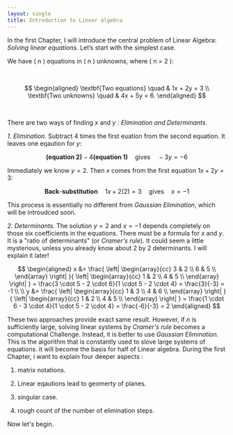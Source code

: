 ```yaml
---
layout: single
title: Introduction to Linear algebra 
---
```



In the first Chapter, I will introduce the central problem of Linear Algebra:  
*Solving linear equations.* Let’s start with the simplest case.  

We have \( n \) equations in \( n \) unknowns, where \( n = 2 \):

<br>

$$
\begin{aligned}
\textbf{Two equations} \quad & 1x + 2y = 3 \\
\textbf{Two unknowns} \quad & 4x + 5y = 6.
\end{aligned}
$$

<br>


There are two ways of finding $x$ and $y$ : *Elimination and Determinants.* 

*1. Elimination.* Subtract 4 times the first euation from the second equation. It leaves one eqaution for $y$:


$$
\textbf{(equation 2)} - 4\textbf{(equation 1)} \quad \text{gives} \quad -3y = -6
$$

Immediately we know $y=2$. Then $x$ comes from the first equation $1x + 2y = 3$:


$$
\mathbf{Back\text{-}substitution} \quad 1x + 2(2) = 3 \quad \text{gives} \quad x = -1
$$




This process is essentially no different from *Gaussian Elimination*, which will be introudced soon.




*2. Determinants.* The solution $y=2$ and $x=-1$ depends completely on those six coefficients in the equations. There must be a formula for $x$ and $y$. It is a "ratio of determinants" (or *Cramer's rule*). It could seem a little mysterious, unless you already know about 2 by 2 determinants. I will explain it later!

$$
\begin{aligned}
x &= 
\frac{
\left|
\begin{array}{cc}
3 & 2 \\
6 & 5 \\
\end{array}
\right|
}{
\left|
\begin{array}{cc}
1 & 2 \\
4 & 5 \\
\end{array}
\right|
}
= \frac{3 \cdot 5 - 2 \cdot 6}{1 \cdot 5 - 2 \cdot 4}
= \frac{3}{-3} = -1 \\
\\
y &= 
\frac{
\left|
\begin{array}{cc}
1 & 3 \\
4 & 6 \\
\end{array}
\right|
}{
\left|
\begin{array}{cc}
1 & 2 \\
4 & 5 \\
\end{array}
\right|
}
= \frac{1 \cdot 6 - 3 \cdot 4}{1 \cdot 5 - 2 \cdot 4}
= \frac{-6}{-3} = 2
\end{aligned}
$$


These two approaches provide exact same result. However, if $n$ is sufficiently large, solving linear systems by *Cramer's rule* becomes a computational Challenge. Instead, it is better to use *Gaussian Elimination.* This is the algorithm that is constantly used to slove large systems of equations. it will become the basis for half of Linear algebra. During the first Chapter, i want to explain four deeper aspects : 

1. matrix notations. 

2. Linear eqautions lead to geomerty of planes. 

3. singular case. 

4. rough count of the number of elimination steps. 

Now let's begin. 
